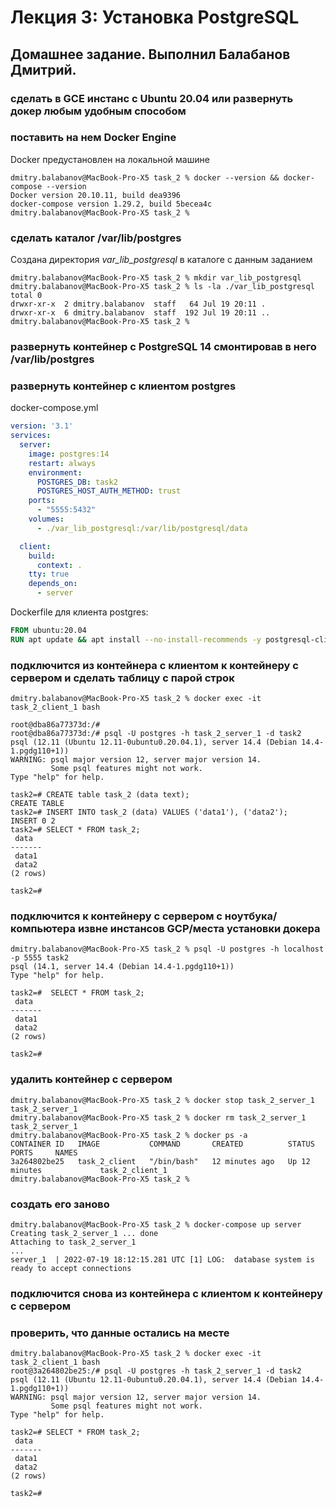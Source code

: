 # Лекция 3: Установка PostgreSQL 

## Домашнее задание. Выполнил Балабанов Дмитрий.

### сделать в GCE инстанс с Ubuntu 20.04 или развернуть докер любым удобным способом
### поставить на нем Docker Engine

Docker предустановлен на локальной машине

```
dmitry.balabanov@MacBook-Pro-X5 task_2 % docker --version && docker-compose --version
Docker version 20.10.11, build dea9396
docker-compose version 1.29.2, build 5becea4c
dmitry.balabanov@MacBook-Pro-X5 task_2 % 
```

### сделать каталог /var/lib/postgres

Создана директория *var_lib_postgresql* в каталоге с данным заданием

```
dmitry.balabanov@MacBook-Pro-X5 task_2 % mkdir var_lib_postgresql
dmitry.balabanov@MacBook-Pro-X5 task_2 % ls -la ./var_lib_postgresql 
total 0
drwxr-xr-x  2 dmitry.balabanov  staff   64 Jul 19 20:11 .
drwxr-xr-x  6 dmitry.balabanov  staff  192 Jul 19 20:11 ..
dmitry.balabanov@MacBook-Pro-X5 task_2 % 
```

### развернуть контейнер с PostgreSQL 14 смонтировав в него /var/lib/postgres
### развернуть контейнер с клиентом postgres

docker-compose.yml

```yaml
version: '3.1'
services:
  server:
    image: postgres:14
    restart: always
    environment:
      POSTGRES_DB: task2
      POSTGRES_HOST_AUTH_METHOD: trust
    ports:
      - "5555:5432"
    volumes:
      - ./var_lib_postgresql:/var/lib/postgresql/data

  client:
    build:
      context: .
    tty: true
    depends_on:
      - server
```

Dockerfile для клиента postgres:

```dockerfile
FROM ubuntu:20.04
RUN apt update && apt install --no-install-recommends -y postgresql-client
```

### подключится из контейнера с клиентом к контейнеру с сервером и сделать таблицу с парой строк
```
dmitry.balabanov@MacBook-Pro-X5 task_2 % docker exec -it task_2_client_1 bash

root@dba86a77373d:/#
root@dba86a77373d:/# psql -U postgres -h task_2_server_1 -d task2
psql (12.11 (Ubuntu 12.11-0ubuntu0.20.04.1), server 14.4 (Debian 14.4-1.pgdg110+1))
WARNING: psql major version 12, server major version 14.
         Some psql features might not work.
Type "help" for help.

task2=# CREATE table task_2 (data text);
CREATE TABLE
task2=# INSERT INTO task_2 (data) VALUES ('data1'), ('data2');
INSERT 0 2
task2=# SELECT * FROM task_2;
 data  
-------
 data1
 data2
(2 rows)

task2=# 
```

### подключится к контейнеру с сервером с ноутбука/компьютера извне инстансов GCP/места установки докера
```
dmitry.balabanov@MacBook-Pro-X5 task_2 % psql -U postgres -h localhost -p 5555 task2
psql (14.1, server 14.4 (Debian 14.4-1.pgdg110+1))
Type "help" for help.

task2=#  SELECT * FROM task_2;
 data  
-------
 data1
 data2
(2 rows)

task2=# 
```

### удалить контейнер с сервером
```
dmitry.balabanov@MacBook-Pro-X5 task_2 % docker stop task_2_server_1 
task_2_server_1
dmitry.balabanov@MacBook-Pro-X5 task_2 % docker rm task_2_server_1 
task_2_server_1
dmitry.balabanov@MacBook-Pro-X5 task_2 % docker ps -a           
CONTAINER ID   IMAGE           COMMAND       CREATED          STATUS          PORTS     NAMES
3a264802be25   task_2_client   "/bin/bash"   12 minutes ago   Up 12 minutes             task_2_client_1
dmitry.balabanov@MacBook-Pro-X5 task_2 % 
```

### создать его заново
```
dmitry.balabanov@MacBook-Pro-X5 task_2 % docker-compose up server
Creating task_2_server_1 ... done
Attaching to task_2_server_1
...
server_1  | 2022-07-19 18:12:15.281 UTC [1] LOG:  database system is ready to accept connections
```

### подключится снова из контейнера с клиентом к контейнеру с сервером
### проверить, что данные остались на месте
```
dmitry.balabanov@MacBook-Pro-X5 task_2 % docker exec -it task_2_client_1 bash
root@3a264802be25:/# psql -U postgres -h task_2_server_1 -d task2
psql (12.11 (Ubuntu 12.11-0ubuntu0.20.04.1), server 14.4 (Debian 14.4-1.pgdg110+1))
WARNING: psql major version 12, server major version 14.
         Some psql features might not work.
Type "help" for help.

task2=# SELECT * FROM task_2;
 data  
-------
 data1
 data2
(2 rows)

task2=# 
```